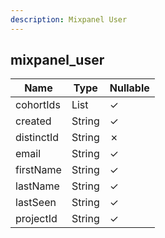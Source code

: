 ```yaml
---
description: Mixpanel User
---
```

mixpanel_user
-------------

| **Name**   | **Type**   | **Nullable** |
| ---------- | ---------- | ------------ |
| cohortIds  | List<Long> | &check;      |
| created    | String     | &check;      |
| distinctId | String     | &cross;      |
| email      | String     | &check;      |
| firstName  | String     | &check;      |
| lastName   | String     | &check;      |
| lastSeen   | String     | &check;      |
| projectId  | String     | &check;      |

